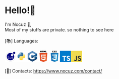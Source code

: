 <!-- there's nothing interesting here-->
<h1 &#x41;&#x6C;&#x69;&#x67;&#x6E;&#x3D;&#x22;&#x6C;&#x65;&#x66;&#x74;&#x22;>Hello!&#x1F44B;</h1><strong&#x41;&#x6C;&#x69;&#x67;&#x6E;&#x3D;&#x22;&#x6C;&#x65;&#x66;&#x74;&#x22;>I'm Nocuz &#x1F440;,<br>Most of my stuffs are private. so nothing to see here</strong><br><br><strong&#x41;&#x6C;&#x69;&#x67;&#x6E;&#x3D;&#x22;&#x6C;&#x65;&#x66;&#x74;&#x22;>[&#x1F4DA;] Languages:</strong><br><br><div&#x41;&#x6C;&#x69;&#x67;&#x6E;&#x3D;&#x22;&#x6C;&#x65;&#x66;&#x74;&#x22;><code><img height="35" src="https://raw.githubusercontent.com/github/explore/80688e429a7d4ef2fca1e82350fe8e3517d3494d/topics/lua/lua.png"><code><img height="35" src="https://raw.githubusercontent.com/github/explore/80688e429a7d4ef2fca1e82350fe8e3517d3494d/topics/python/python.png"></code><code><img height="35" src="https://raw.githubusercontent.com/github/explore/80688e429a7d4ef2fca1e82350fe8e3517d3494d/topics/cpp/cpp.png"></code><code><img height="35" src="https://raw.githubusercontent.com/github/explore/80688e429a7d4ef2fca1e82350fe8e3517d3494d/topics/html/html.png"></code><code><img height="35" src="https://raw.githubusercontent.com/github/explore/80688e429a7d4ef2fca1e82350fe8e3517d3494d/topics/css/css.png"></code></code><code><img height="35" src="https://raw.githubusercontent.com/github/explore/80688e429a7d4ef2fca1e82350fe8e3517d3494d/topics/typescript/typescript.png"></code><code><img height="35" src="https://raw.githubusercontent.com/github/explore/80688e429a7d4ef2fca1e82350fe8e3517d3494d/topics/javascript/javascript.png"></code></div><br><br><strong&#x41;&#x6C;&#x69;&#x67;&#x6E;&#x3D;&#x22;&#x6C;&#x65;&#x66;&#x74;&#x22;>[&#x1F4E7;] Contacts: <a href="https://www.nocuz.com/contact/">https://www.nocuz.com/contact/</a></strong>
<!-- there's nothing interesting here-->
